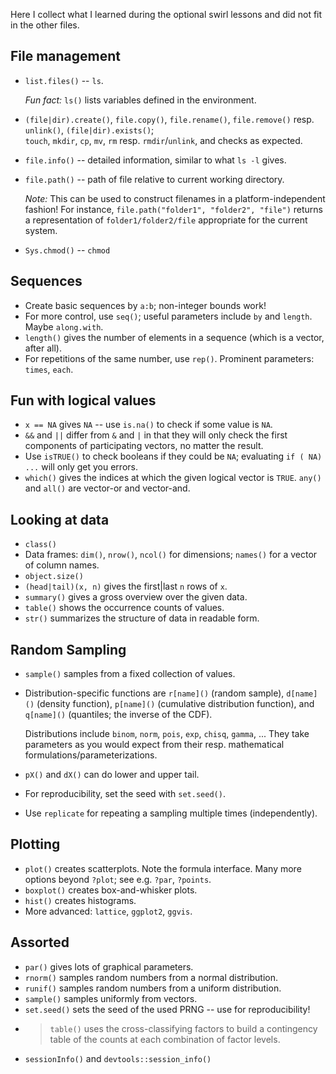 Here I collect what I learned during the optional swirl lessons
and did not fit in the other files.

## File management

 * `list.files()` -- `ls`.

   *Fun fact:* `ls()` lists variables defined in the environment.
 * `(file|dir).create()`, `file.copy()`, `file.rename()`, `file.remove()`
    resp. `unlink()`, `(file|dir).exists()`;  
    `touch`, `mkdir`, `cp`, `mv`, `rm` resp. `rmdir`/`unlink`,
    and checks as expected.
 * `file.info()` -- detailed information, similar to what `ls -l` gives.
 * `file.path()` -- path of file relative to current working directory.

    *Note:* This can be used to construct filenames in a platform-independent
    fashion!
    For instance, `file.path("folder1", "folder2", "file")` returns
    a representation of `folder1/folder2/file` appropriate for the current
    system.
 * `Sys.chmod()` -- `chmod`

## Sequences

 * Create basic sequences by `a:b`; non-integer bounds work!
 * For more control, use `seq()`; useful parameters include
   `by` and `length`. Maybe `along.with`.
 * `length()` gives the number of elements in a sequence
    (which is a vector, after all).
 * For repetitions of the same number, use `rep()`.
   Prominent parameters: `times`, `each`.

## Fun with logical values

* `x == NA` gives `NA` -- use `is.na()` to check if some value is `NA`.
* `&&` and `||` differ from `&` and `|` in that they will only check the
  first components of participating vectors, no matter the result.
* Use `isTRUE()` to check booleans if they could be `NA`; evaluating
  `if ( NA) ...` will only get you errors.
* `which()` gives the indices at which the given logical vector is `TRUE`.
  `any()` and `all()` are vector-or and vector-and.

## Looking at data

 * `class()`
 * Data frames: `dim()`, `nrow()`, `ncol()` for dimensions;
   `names()` for a vector of column names.
 * `object.size()`
 * `(head|tail)(x, n)` gives the first|last `n` rows of `x`.
 * `summary()` gives a gross overview over the given data.
 * `table()` shows the occurrence counts of values.
 * `str()` summarizes the structure of data in readable form.

## Random Sampling

 * `sample()` samples from a fixed collection of values.
 * Distribution-specific functions are `r[name]()` (random sample),
   `d[name]()` (density function), `p[name]()` (cumulative distribution
   function), and `q[name]()` (quantiles; the inverse of the CDF).

    Distributions include `binom`, `norm`, `pois`, `exp`, `chisq`,
    `gamma`, ... They take parameters as you would expect from their
    resp. mathematical formulations/parameterizations.
 * `pX()` and `dX()` can do lower and upper tail.
 * For reproducibility, set the seed with `set.seed()`.
 * Use `replicate` for repeating a sampling multiple times (independently).

## Plotting

 * `plot()` creates scatterplots. Note the formula interface.
   Many more options beyond `?plot`; see e.g. `?par`, `?points`.
 * `boxplot()` creates box-and-whisker plots.
 * `hist()` creates histograms.
 * More advanced: `lattice`, `ggplot2`, `ggvis`.

## Assorted

 * `par()` gives lots of graphical parameters.
 * `rnorm()` samples random numbers from a normal distribution.
 * `runif()` samples random numbers from a uniform distribution.
 * `sample()` samples uniformly from vectors.
 * `set.seed()` sets the seed of the used PRNG -- use for reproducibility!
 * > `table()` uses the cross-classifying factors to build a contingency
   >  table of the counts at each combination of factor levels.
 * `sessionInfo()` and `devtools::session_info()`
